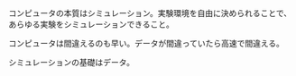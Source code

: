 コンピュータの本質はシミュレーション。実験環境を自由に決められることで、あらゆる実験をシミュレーションできること。

コンピュータは間違えるのも早い。データが間違っていたら高速で間違える。

シミュレーションの基礎はデータ。
